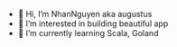 - 👋 Hi, I’m NhanNguyen aka augustus
- 👀 I’m interested in building beautiful app
- 🌱 I’m currently learning Scala, Goland

